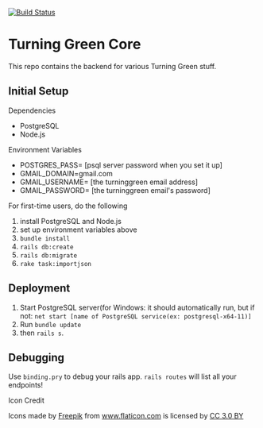 [![Build Status](https://travis-ci.org/youngppl/turninggreen_core.svg?branch=master)](https://travis-ci.org/youngppl/turninggreen_core)

# Turning Green Core

This repo contains the backend for various Turning Green stuff.

## Initial Setup

Dependencies
- PostgreSQL
- Node.js

Environment Variables
- POSTGRES_PASS= [psql server password when you set it up]
- GMAIL_DOMAIN=gmail.com
- GMAIL_USERNAME= [the turninggreen email address]
- GMAIL_PASSWORD= [the turninggreen email's password]

For first-time users, do the following

1. install PostgreSQL and Node.js
2. set up environment variables above
3. `bundle install`
4. `rails db:create`
5. `rails db:migrate`
6. `rake task:importjson`

## Deployment

1. Start PostgreSQL server(for Windows: it should automatically run, but if not: `net start [name of PostgreSQL service(ex: postgresql-x64-11)]`
2. Run `bundle update`
3. then `rails s`.

## Debugging
Use `binding.pry` to debug your rails app. `rails routes` will list all your endpoints!

Icon Credit
<div>Icons made by <a href="https://www.freepik.com/" title="Freepik">Freepik</a> from <a href="https://www.flaticon.com/" 			    title="Flaticon">www.flaticon.com</a> is licensed by <a href="http://creativecommons.org/licenses/by/3.0/" 			    title="Creative Commons BY 3.0" target="_blank">CC 3.0 BY</a></div>
